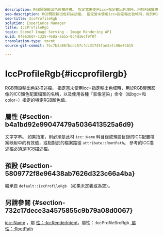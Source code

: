 ```yaml
---
description: RGB預設輸出色彩描述檔。 指定當未使用icc=指定輸出色域時，用於RGB響應影像的ICC顏色配置檔案的名稱，以及使用各種「影像渲染」命令（如bgc=和color=）指定的特定RGB顏色值。
seo-description: RGB預設輸出色彩描述檔。 指定當未使用icc=指定輸出色域時，用於RGB響應影像的ICC顏色配置檔案的名稱，以及使用各種「影像渲染」命令（如bgc=和color=）指定的特定RGB顏色值。
seo-title: IccProfileRgb
solution: Experience Manager
title: IccProfileRgb
topic: Scene7 Image Serving - Image Rendering API
uuid: 0fe63607-c328-468a-aa55-0c4d16cf9f0f
translation-type: tm+mt
source-git-commit: 7bc7b3a86fbcdc57cfdc31745fae3afc06e44b15

---
```



# IccProfileRgb{#iccprofilergb}

RGB預設輸出色彩描述檔。 指定當未使用icc=指定輸出色域時，用於RGB響應影像的ICC顏色配置檔案的名稱，以及使用各種「影像渲染」命令（如bgc=和color=）指定的特定RGB顏色值。

## 屬性 {#section-b4a1bd92e99047479a5036413525a6d9}

文字字串。 如果指定，則必須是此材 `icc::Name` 料目錄或預設目錄的ICC配置檔案映射中的有效值，或相對於的檔案路徑 `attribute::RootPath`。 參考的ICC描述檔必須是RGB描述檔。

## 預設 {#section-5809772f8e96438ab7626d323c66a4ba}

繼承自 `default::IccProfileRgb` （如果未定義或為空）。

## 另請參閱 {#section-732c17dece3a4575855c9b79a08d0067}

[icc::Name](../../../../../ir-api/material-cat/image-rendering-api-ref/c-ir-material-catalog/c-ir-icc-profile-map-reference/r-ir-name-icc.md#reference-7a293ede360e433782575f8f6a562ac2) ，屬 [性：:IccRenderIntent](../../../../../ir-api/material-cat/image-rendering-api-ref/c-ir-material-catalog/c-ir-attributes-reference/r-ir-iccrenderintent.md#reference-3b80b7a4c25545a593c5076f318b5c40)，屬性：:IccProfileSrcRgb [,](../../../../../ir-api/material-cat/image-rendering-api-ref/c-ir-material-catalog/c-ir-attributes-reference/r-ir-iccprofilesrcrgb.md#reference-2fb0f7cfc6e74813b82cd98ae165bd49)[屬性：:RootPath](../../../../../ir-api/material-cat/image-rendering-api-ref/c-ir-material-catalog/c-ir-attributes-reference/r-ir-rootpath.md#reference-a4d7c96b62e14fcbad1740c702f160f3)
